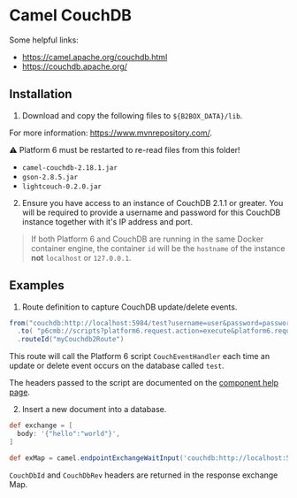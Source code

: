 # Camel CouchDB

Some helpful links:

- https://camel.apache.org/couchdb.html
- https://couchdb.apache.org/

## Installation

1. Download and copy the following files to `${B2BOX_DATA}/lib`.

For more information: https://www.mvnrepository.com/.

:warning: Platform 6 must be restarted to re-read files from this folder!

- `camel-couchdb-2.18.1.jar`
- `gson-2.8.5.jar`
- `lightcouch-0.2.0.jar`

2. Ensure you have access to an instance of CouchDB 2.1.1 or greater.
You will be required to provide a username and password for this CouchDB instance together with it's IP address and port.

> If both Platform 6 and CouchDB are running in the same Docker container engine, the container `id` will be the `hostname` of the instance __not__ `localhost` or `127.0.0.1`.

## Examples

1. Route definition to capture CouchDB update/delete events.

```groovy
from("couchdb:http://localhost:5984/test?username=user&password=password")
  .to( "p6cmb://scripts?platform6.request.action=execute&platform6.request.user=couchdb&id=CouchEventHandler" )
  .routeId("myCouchdb2Route")
```
This route will call the Platform 6 script `CouchEventHandler` each time an update or delete event occurs on the database called `test`.

The headers passed to the script are documented on the [component help page](https://camel.apache.org/couchdb.html).

2. Insert a new document into a database.

```groovy
def exchange = [
  body: '{"hello":"world"}',
]

def exMap = camel.endpointExchangeWaitInput('couchdb:http://localhost:5984/test?username=user&password=password', exchange)
```

`CouchDbId` and `CouchDbRev` headers are returned in the response exchange Map.
